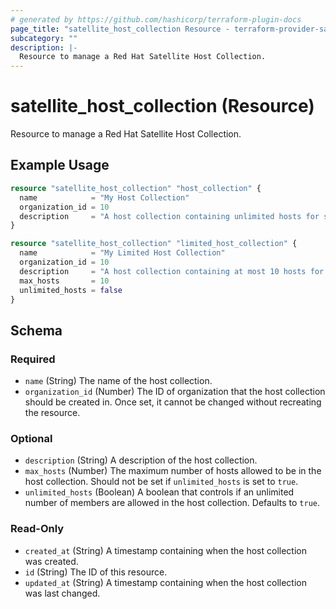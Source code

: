 ```yaml
---
# generated by https://github.com/hashicorp/terraform-plugin-docs
page_title: "satellite_host_collection Resource - terraform-provider-satellite"
subcategory: ""
description: |-
  Resource to manage a Red Hat Satellite Host Collection.
---
```


# satellite_host_collection (Resource)

Resource to manage a Red Hat Satellite Host Collection.

## Example Usage

```terraform
resource "satellite_host_collection" "host_collection" {
  name            = "My Host Collection"
  organization_id = 10
  description     = "A host collection containing unlimited hosts for something"
}

resource "satellite_host_collection" "limited_host_collection" {
  name            = "My Limited Host Collection"
  organization_id = 10
  description     = "A host collection containing at most 10 hosts for something"
  max_hosts       = 10
  unlimited_hosts = false
}
```

<!-- schema generated by tfplugindocs -->
## Schema

### Required

- `name` (String) The name of the host collection.
- `organization_id` (Number) The ID of organization that the host collection should be created in. Once set, it cannot be changed without recreating the resource.

### Optional

- `description` (String) A description of the host collection.
- `max_hosts` (Number) The maximum number of hosts allowed to be in the host collection. Should not be set if `unlimited_hosts` is set to `true`.
- `unlimited_hosts` (Boolean) A boolean that controls if an unlimited number of members are allowed in the host collection. Defaults to `true`.

### Read-Only

- `created_at` (String) A timestamp containing when the host collection was created.
- `id` (String) The ID of this resource.
- `updated_at` (String) A timestamp containing when the host collection was last changed.


